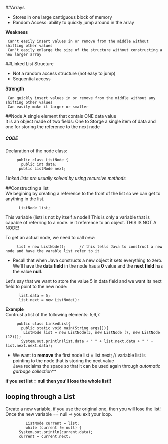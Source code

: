 ##Arrays 
  * Stores in one large cantiguous block of memory 
  * Random Access: ability to quickly jump around in the array 
  
**Weakness** 

     Can't easily insert values in or remove from the middle without shifting other values
     Can't easily enlarge the size of the structure without constructing a new larger array


##Linked List Structure
  * Not a random access structure (not easy to jump)
  * Sequential access 

    
**Strength** 

     Can quickly insert values in or remove from the middle without any shifting other values
     Can easily make it larger or smaller

##Node 
  A single element that contais ONE data value  
  It is an object made of two fields: One to Storge a single item of data and one for storing the reference to the next node   

##### CODE 
  Declaration of the node class:     
  
         public class ListNode {  
           public int data;  
          public ListNode next;   
  
_Linked lists are usually solved by using recursive methods_  

##Constructing a list  
We begining by creating a reference to the front of the list so we can get to anything in the list.  
  
          ListNode list;   
  
This variable (list) is not by itself a node!! This is only a variable that is capable of referring to a node. ie it reference to an object. THIS IS NOT A NODE!  
  
To get an actual node, we need to call _new_:  
  
         list = new ListNode();      // this tells Java to construct a new node and have the varable list refer to it   
  
 * Recall that when Java constructs a new object it sets everything to zero.  
 We'll have the **data field** in the node has a  **0** value and the **next field** has the value **null**.  

Let's say that we want to store the value 5 in data field and we want its next field to point to the new node:  
  
          list.data = 5;  
          list.next = new ListNode():  
    
**Example**   
Contrust a list of the following elements: 5,6,7.
  
  
         public class LinkedList{  
           public static void main(String args[]){  
            ListNode list = new ListNode(3, new ListNode (7, new ListNode (12)));    
           System.out.println(list.data + " " + list.next.data + " " + list.next.next.data);    
    
    
* We want to **remove** the first node
         list = list.next;  // variable list is pointing to the node that is storing the next value  
Java reclaims the space so that it can be used again through _automatic garbage collection_**  
  
**if you set list = null then you'll lose the whole list!!**

## looping through a List  
Create a new variable, if you use the original one, then you will lose the list!  
Once the new variable == null =>  you exit your loop.
  
  
             ListNode current = list;   
             while (current != null) {  
		  System.out.println(current.data);  
		  current = current.next;  
		    	  
		    	  











